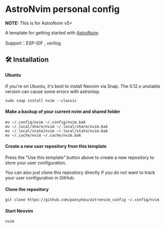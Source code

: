 # AstroNvim personal config

**NOTE:** This is for AstroNvim v5+

A template for getting started with [AstroNvim](https://github.com/AstroNvim/AstroNvim)

Support：ESP-IDF , verilog


## 🛠️ Installation

#### Ubuntu

If you're on Ubuntu, it's best to install Neovim via Snap. The 0.12.x unstable version can cause some errors with astronlsp.

```shell
sudo snap install nvim --classic
```

#### Make a backup of your current nvim and shared folder

```shell
mv ~/.config/nvim ~/.config/nvim.bak
mv ~/.local/share/nvim ~/.local/share/nvim.bak
mv ~/.local/state/nvim ~/.local/state/nvim.bak
mv ~/.cache/nvim ~/.cache/nvim.bak
```

#### Create a new user repository from this template

Press the "Use this template" button above to create a new repository to store your user configuration.

You can also just clone this repository directly if you do not want to track your user configuration in GitHub.

#### Clone the repository

```shell
git clone https://github.com/pansyhou/astronvim_config ~/.config/nvim
```

#### Start Neovim

```shell
nvim
```
